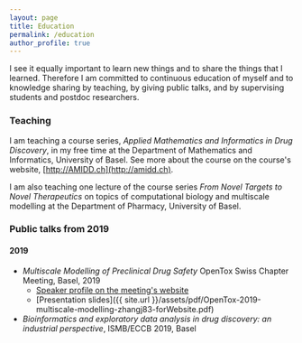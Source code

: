 ```yaml
---
layout: page
title: Education
permalink: /education
author_profile: true
---
```


I see it equally important to learn new things and to share the things that I
learned. Therefore I am committed to continuous education of myself and to
knowledge sharing by teaching, by giving public talks, and by supervising students and postdoc researchers.

### Teaching

I am teaching a course series, *Applied Mathematics and Informatics in Drug Discovery*, in my free time at the Department of Mathematics and Informatics, University of Basel. See more about the course on the course's website, [http://AMIDD.ch](http://amidd.ch).

I am also teaching one lecture of the course series *From Novel Targets to Novel Therapeutics* on topics of computational biology and multiscale modelling at the Department of Pharmacy, University of Basel.


### Public talks from 2019

#### 2019

* *Multiscale Modelling of Preclinical Drug Safety* OpenTox Swiss Chapter Meeting, Basel, 2019
    * [Speaker profile on the meeting's website](https://opentox.net/Jitao-David-Zhang)
    * [Presentation slides]({{ site.url }}/assets/pdf/OpenTox-2019-multiscale-modelling-zhangj83-forWebsite.pdf)
* *Bioinformatics and exploratory data analysis in drug discovery: an industrial perspective*, ISMB/ECCB 2019, Basel
